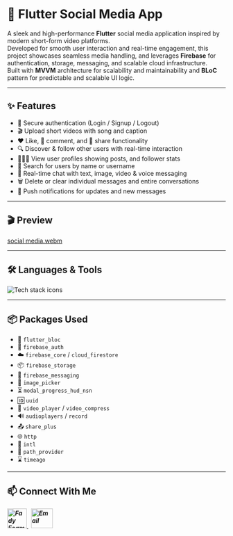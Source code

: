 # 📱 Flutter Social Media App

A sleek and high-performance **Flutter** social media application inspired by modern short-form video platforms.  
Developed for smooth user interaction and real-time engagement, this project showcases seamless media handling, and leverages **Firebase** for authentication, storage, messaging, and scalable cloud infrastructure.  
Built with **MVVM** architecture for scalability and maintainability and **BLoC** pattern for predictable and scalable UI logic.

---

## ✨ Features

- 🔐 Secure authentication (Login / Signup / Logout)  
- 🎬 Upload short videos with song and caption  
- ❤️ Like, 💬 comment, and 🔁 share functionality  
- 🔍 Discover & follow other users with real-time interaction  
- 🧑‍🤝‍🧑 View user profiles showing posts, and follower stats  
- 🔎 Search for users by name or username  
- 💬 Real-time chat with text, image, video & voice messaging  
- 🗑️ Delete or clear individual messages and entire conversations  
- 🔔 Push notifications for updates and new messages  


---

## 🎬 Preview

[social media.webm](https://github.com/Fady-Esam/Social-Media-TikTok/assets/146977882/3ef6cf35-cf0e-4fbd-92f2-750049a99222)

---

## 🛠️ Languages & Tools
<p align="left"> 
        <img src="https://skillicons.dev/icons?i=flutter,dart,firebase,postman,vscode,git,github" alt="Tech stack icons" />
</p>

---

## 📦 Packages Used

- 🔁 `flutter_bloc`
- 🔐 `firebase_auth`
- ☁️ `firebase_core` / `cloud_firestore`
- 📦 `firebase_storage`
- 📨 `firebase_messaging`
- 📸 `image_picker`
- ⏳ `modal_progress_hud_nsn`
- 🆔 `uuid`
- 🎥 `video_player` / `video_compress`
- 🔊 `audioplayers` / `record`
- 📤 `share_plus`
- 🌐 `http`
- 📅 `intl`
- 📁 `path_provider`
- ⌛ `timeago`


---


## 📫 Connect With Me
<h5 align="left"> 
<a href="https://www.linkedin.com/in/fady-esam/" target="_blank"> 
  <img src="https://raw.githubusercontent.com/rahuldkjain/github-profile-readme-generator/master/src/images/icons/Social/linked-in-alt.svg" alt="Fady Esam" height="45" width="45" /> 
  </a> 
   &nbsp;
  <a href="mailto:fady.esam.0101@gmail.com" target="_blank"> 
    <img src="https://cdn-icons-png.flaticon.com/512/732/732200.png" alt="Email" height="45" width="50" /> 
</a> 
</h5>

